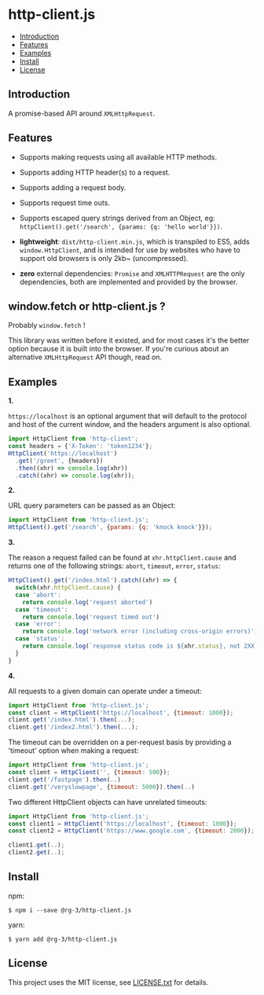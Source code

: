 # http-client.js

* <a href='#introduction'>Introduction</a>
* <a href='#features'>Features</a>
* <a href='#examples'>Examples</a>
* <a href='#install'>Install</a>
* <a href='#license'>License</a>

## <a id='introduction'>Introduction</a>

A promise-based API around `XMLHttpRequest`.  

## <a id='features'>Features</a>

* Supports making requests using all available HTTP methods.

* Supports adding HTTP header(s) to a request.

* Supports adding a request body.

* Supports request time outs.

* Supports escaped query strings derived from an Object, eg:
  `httpClient().get('/search', {params: {q: 'hello world'}})`.

* **lightweight**: `dist/http-client.min.js`, which is transpiled to ES5,
  adds `window.HttpClient`, and is intended for use by websites who have
  to support old browsers is only 2kb~ (uncompressed).

* **zero** external dependencies: `Promise` and `XMLHTTPRequest` are the only
  dependencies, both are implemented and provided by the browser.

## window.fetch or http-client.js ?

Probably `window.fetch` !

This library was written before it existed, and for most cases it's the better
option because it is built into the browser. If you're curious about an
alternative `XMLHttpRequest` API though, read on.

## <a id='examples'>Examples</a>

__1.__

`https://localhost` is an optional argument that will default to the protocol and
host of the current window, and the headers argument is also optional.

```javascript
import HttpClient from 'http-client';
const headers = {'X-Token': 'token1234'};
HttpClient('https://localhost')
  .get('/greet', {headers})
  .then((xhr) => console.log(xhr))
  .catch((xhr) => console.log(xhr));
```

__2.__

URL query parameters can be passed as an Object:

```javascript
import HttpClient from 'http-client.js';
HttpClient().get('/search', {params: {q: 'knock knock'}});
```

__3.__

The reason a request failed can be found at `xhr.httpClient.cause` and
returns one of the following strings: `abort`, `timeout`, `error`, `status`:

```javascript
HttpClient().get('/index.html').catch((xhr) => {
  switch(xhr.httpClient.cause) {
  case 'abort':
    return console.log('request aborted')
  case 'timeout':
    return console.log('request timed out')
  case 'error':
    return console.log('network error (including cross-origin errors)')
  case 'status':
    return console.log(`response status code is ${xhr.status}, not 2XX`)
  }
}
```

__4.__

All requests to a given domain can operate under a timeout:

```javascript
import HttpClient from 'http-client.js';
const client = HttpClient('https://localhost', {timeout: 1000});
client.get('/index.html').then(...);
client.get('/index2.html').then(...);
```

The timeout can be overridden on a per-request basis by providing
a 'timeout' option when making a request:

```javascript
import HttpClient from 'http-client.js';
const client = HttpClient('', {timeout: 500});
client.get('/fastpage').then(..)
client.get('/veryslowpage', {timeout: 5000}).then(..)
```

Two different HttpClient objects can have unrelated timeouts:

```javascript
import HttpClient from 'http-client.js';
const client1 = HttpClient('https://localhost', {timeout: 1000});
const client2 = HttpClient('https://www.google.com', {timeout: 2000});

client1.get(..);
client2.get(..);
```

## <a id='install'>Install</a>

npm:

    $ npm i --save @rg-3/http-client.js

yarn:

    $ yarn add @rg-3/http-client.js

## <a id='license'>License</a>

This project uses the MIT license, see [LICENSE.txt](./LICENSE.txt) for details.
